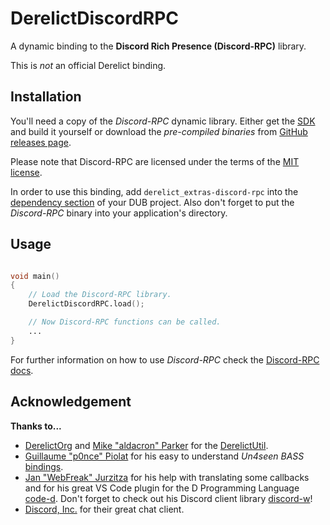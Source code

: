 # DerelictDiscordRPC

A dynamic binding to the **Discord Rich Presence (Discord-RPC)** library.

This is *not* an official Derelict binding.

## Installation

You'll need a copy of the *Discord-RPC* dynamic library.
Either get the [SDK](https://github.com/discordapp/discord-rpc) and build it yourself
or download the *pre-compiled binaries* from [GitHub releases page](https://github.com/discordapp/discord-rpc/releases).

Please note that Discord-RPC are licensed under the terms of the [MIT license](Discord-RPC_LICENSE).

In order to use this binding, add `derelict_extras-discord-rpc` into the [dependency section](https://code.dlang.org/getting_started#adding-deps) of your DUB project.
Also don't forget to put the *Discord-RPC* binary into your application's directory.


## Usage

```D

void main()
{
    // Load the Discord-RPC library.
    DerelictDiscordRPC.load();

    // Now Discord-RPC functions can be called.
    ... 
}
```

For further information on how to use *Discord-RPC* check the
[Discord-RPC docs](https://discordapp.com/developers/docs/rich-presence/how-to).


## Acknowledgement

**Thanks to...**

 - [DerelictOrg](https://github.com/DerelictOrg) and [Mike "aldacron" Parker](https://github.com/mdparker) for the [DerelictUtil](https://github.com/DerelictOrg/DerelictUtil).
 - [Guillaume "p0nce" Piolat](https://www.auburnsounds.com/) for his easy to understand *Un4seen BASS* [bindings](https://github.com/p0nce/DerelictBASS).
 - [Jan "WebFreak" Jurzitza](https://twitter.com/webfreak001) for his help with translating some callbacks and for his great VS Code plugin for the D Programming Language [code-d](https://marketplace.visualstudio.com/items?itemName=webfreak.code-d). Don't forget to check out his Discord client library [discord-w](https://github.com/WebFreak001/discord-w)!
 - [Discord, Inc.](https://discordapp.com/) for their great chat client.
